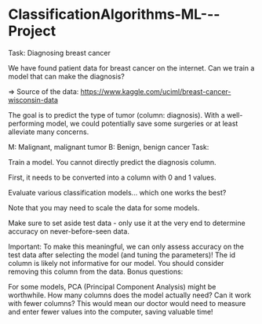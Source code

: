 # ClassificationAlgorithms-ML---Project


Task: Diagnosing breast cancer

We have found patient data for breast cancer on the internet. Can we train a model that can make the diagnosis?

=> Source of the data: https://www.kaggle.com/uciml/breast-cancer-wisconsin-data

The goal is to predict the type of tumor (column: diagnosis). With a well-performing model, we could potentially save some surgeries or at least alleviate many concerns.

M: Malignant, malignant tumor
B: Benign, benign cancer
Task:

Train a model.
You cannot directly predict the diagnosis column. 

First, it needs to be converted into a column with 0 and 1 values.

Evaluate various classification models... which one works the best?

Note that you may need to scale the data for some models.

Make sure to set aside test data - only use it at the very end to determine accuracy on never-before-seen data.

Important: To make this meaningful, we can only assess accuracy on the test data after selecting the model (and tuning the parameters)!
The id column is likely not informative for our model. You should consider removing this column from the data.
Bonus questions:

For some models, PCA (Principal Component Analysis) might be worthwhile.
How many columns does the model actually need? Can it work with fewer columns? This would mean our doctor would need to measure and enter fewer values into the computer, saving valuable time!

